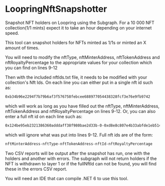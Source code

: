 # LoopringNftSnapshotter
Snapshot NFT holders on Loopring using the Subgraph. For a 10 000 NFT collection(1/1 mints) expect it to take an hour depending on your internet speed.

This tool can snapshot holders for NFTs minted as 1/1s or minted an X amount of times.

You will need to modify the nftType, nftMinterAddress, nftTokenAddress and nftRoyaltyPercentage to the appropriate values for your collection which you can find on lines 9-12

Then with the included nftIds.txt file, it needs to be modified with your collection's Nft Ids. On each line you can either put in a single nft id such as:
```bash
0xb34b96e2294f7b79b6af3f576758febcee688977054438328fcf3e76e9fb9742
```
which will work as long as you have filled out the nftType, nftMinterAddress, nftTokenAddress and nftRoyaltyPercentage on lines 9-12. Or, you can also enter a full nft id on each line such as:

```bash 
0x124be95eb2321386360adddaff38f980bae2d33b-0-0xd8e8c807e4b33abfde1eb514e798f700ca4e361b-0xf11780791dfef9ca79a07f046e98ef0efdebecfaa763b24eb61ccaaca3132d32-10
```
which will ignore what was put into lines 9-12. Full nft ids are of the form:

```bash
nftMinterAddress-nftType-nftTokenAddress-nftId-nftRoyaltyPercentage
```

Two CSV reports will be output after the snapshot has run, one with the holders and another with errors. The subgraph will not return holders if the NFT is withdrawn to layer 1 or if the fullNftId can not be found, you will find these in the errors CSV report.

You will need an IDE that can compile .NET 6 to use this tool.


